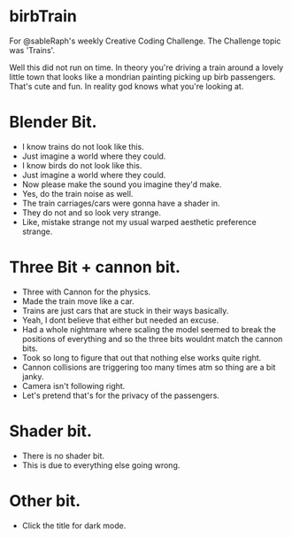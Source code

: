 # birbTrain

For @sableRaph's weekly Creative Coding Challenge. The Challenge topic was 'Trains'.

Well this did not run on time. In theory you're driving a train around a lovely little town that looks like a mondrian painting picking up birb passengers. That's cute and fun. In reality god knows what you're looking at.

# Blender Bit.
- I know trains do not look like this.
- Just imagine a world where they could.
- I know birds do not look like this.
- Just imagine a world where they could.
- Now please make the sound you imagine they'd make.
- Yes, do the train noise as well.
- The train carriages/cars were gonna have a shader in.
- They do not and so look very strange.
- Like, mistake strange not my usual warped aesthetic preference strange.


# Three Bit + cannon bit.
- Three with Cannon for the physics.
- Made the train move like a car.
- Trains are just cars that are stuck in their ways basically.
- Yeah, I dont believe that either but needed an excuse.
- Had a whole nightmare where scaling the model seemed to break the positions of everything and so the three bits wouldnt match the cannon bits.
- Took so long to figure that out that nothing else works quite right.
- Cannon collisions are triggering too many times atm so thing are a bit janky.
- Camera isn't following right.
- Let's pretend that's for the privacy of the passengers.


# Shader bit.
- There is no shader bit.
- This is due to everything else going wrong.

# Other bit.
- Click the title for dark mode.
